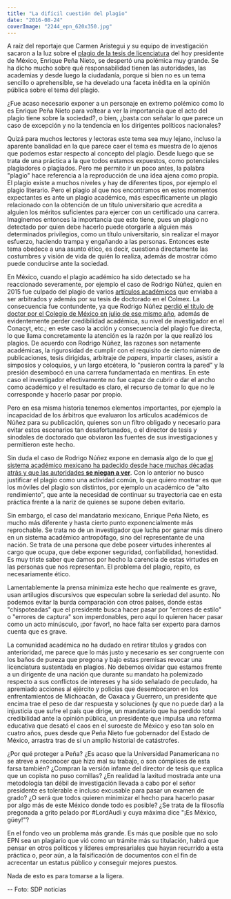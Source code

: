 ```yaml
---
title: "La difícil cuestión del plagio"
date: "2016-08-24"
coverImage: "2244_epn_620x350.jpg"
---
```


A raíz del reportaje que Carmen Aristegui y su equipo de investigación sacaron a la luz sobre el [plagio de la tesis de licenciatura](https://www.youtube.com/watch?v=SuMirsvkTCg) del hoy presidente de México, Enrique Peña Nieto, se despertó una polémica muy grande. Se ha dicho mucho sobre qué responsabilidad tienen las autoridades, las academias y desde luego la ciudadanía, porque si bien no es un tema sencillo o aprehensible, se ha develado una faceta inédita en la opinión pública sobre el tema del plagio.

¿Fue acaso necesario exponer a un personaje en extremo polémico como lo es Enrique Peña Nieto para voltear a ver la importancia que el acto del plagio tiene sobre la sociedad?, o bien, ¿basta con señalar lo que parece un caso de excepción y no la tendencia en los dirigentes políticos nacionales?

Quizá para muchos lectores y lectoras este tema sea muy lejano, incluso la aparente banalidad en la que parece caer el tema es muestra de lo ajenos que podemos estar respecto al concepto del plagio. Desde luego que se trata de una práctica a la que todos estamos expuestos, como potenciales plagiadores o plagiados. Pero me permito ir un poco antes, la palabra "plagio" hace referencia a la reproducción de una idea ajena como propia. El plagio existe a muchos niveles y hay de diferentes tipos, por ejemplo el plagio literario. Pero el plagio al que nos encontramos en estos momentos expectantes es ante un plagio académico, más específicamente un plagio relacionado con la obtención de un título universitario que acredita a alguien los méritos suficientes para ejercer con un certificado una carrera. Imaginemos entonces la importancia que esto tiene, pues un plagio no detectado por quien debe hacerlo puede otorgarle a alguien más determinados privilegios, como un título universitario, sin realizar el mayor esfuerzo, haciendo trampa y engañando a las personas. Entonces este tema obedece a una asunto ético, es decir, cuestiona directamente las costumbres y visión de vida de quién lo realiza, además de mostrar cómo puede conducirse ante la sociedad.

En México, cuando el plagio académico ha sido detectado se ha reaccionado severamente, por ejemplo el caso de Rodrigo Núñez, quien en 2015 fue culpado del plagio de varios [artículos académicos](http://www.eluniversal.com.mx/articulo/cultura/letras/2015/08/4/academico-nunez-arancibia-confiesa-sus-plagios) que enviaba a ser arbitrados y además por su tesis de doctorado en el Colmex. La consecuencia fue contundente, ya que Rodrigo Núñez [perdió el título de doctor por el Colegio de México en julio de ese mismo año](http://www.eluniversal.com.mx/articulo/cultura/letras/2015/07/10/colmex-retira-grado-doctor-por-plagio), además de evidentemente perder credibilidad académica, su nivel de investigador en el Conacyt, etc.; en este caso la acción y consecuencia del plagio fue directa, lo que llama concretamente la atención es la razón por la que realizó los plagios. De acuerdo con Rodrigo Núñez, las razones son netamente académicas, la rigurosidad de cumplir con el requisito de cierto número de publicaciones, tesis dirigidas, arbitraje de _papers_, impartir clases, asistir a simposios y coloquios, y un largo etcétera, lo "pusieron contra la pared" y la presión desembocó en una carrera fundamentada en mentiras. En este caso el investigador efectivamente no fue capaz de cubrir o dar el ancho como académico y el resultado es claro, el recurso de tomar lo que no le corresponde y hacerlo pasar por propio.

Pero en esa misma historia tenemos elementos importantes, por ejemplo la incapacidad de los árbitros que evaluaron los artículos académicos de Núñez para su publicación, quienes son un filtro obligado y necesario para evitar estos escenarios tan desafortunados, o el director de tesis y sinodales de doctorado que obviaron las fuentes de sus investigaciones y permitieron este hecho.

Sin duda el caso de Rodrigo Núñez expone en demasía algo de lo que [el sistema académico mexicano ha padecido desde hace muchas décadas atrás y que las autoridades **se niegan a ver**](http://www.nexos.com.mx/?p=25563). Con lo anterior no busco justificar el plagio como una actividad común, lo que quiero mostrar es que los móviles del plagio son distintos, por ejemplo un académico de "alto rendimiento", que ante la necesidad de continuar su trayectoria cae en esta práctica frente a la nariz de quienes se supone deben evitarlo.

Sin embargo, el caso del mandatario mexicano, Enrique Peña Nieto, es mucho más diferente y hasta cierto punto exponencialmente más reprochable. Se trata no de un investigador que lucha por ganar más dinero en un sistema académico antropófago, sino del representante de una nación. Se trata de una persona que debe poseer virtudes inherentes al cargo que ocupa, que debe exponer seguridad, confiabilidad, honestidad. Es muy triste saber que damos por hecho la carencia de estas virtudes en las personas que nos representan. El problema del plagio, repito, es necesariamente ético.

Lamentablemente la prensa minimiza este hecho que realmente es grave, usan artilugios discursivos que especulan sobre la seriedad del asunto. No podemos evitar la burda comparación con otros países, donde estas "chispoteadas" que el presidente busca hacer pasar por "errores de estilo" o "errores de captura" son imperdonables, pero aquí lo quieren hacer pasar como un acto minúsculo, ¡por favor!, no hace falta ser experto para darnos cuenta que es grave.

La comunidad académica no ha dudado en retirar títulos y grados con anterioridad, me parece que lo más justo y necesario es ser congruente con los baños de pureza que pregona y bajo estas premisas revocar una licenciatura sustentada en plagios. No debemos olvidar que estamos frente a un dirigente de una nación que durante su mandato ha polemizado respecto a sus conflictos de intereses y ha sido señalado de peculado, ha apremiado acciones al ejército y policías que desembocaron en los enfrentamientos de Michoacán, de Oaxaca y Guerrero, un presidente que encima trae el peso de dar respuesta y soluciones (y que no puede dar) a la injusticia que sufre el país que dirige, un mandatario que ha perdido total credibilidad ante la opinión pública, un presidente que impulsa una reforma educativa que desató el caos en el suroeste de México y eso tan solo en cuatro años, pues desde que Peña Nieto fue gobernador del Estado de México, arrastra tras de sí un amplio historial de catástrofes.

¿Por qué proteger a Peña? ¿Es acaso que la Universidad Panamericana no se atreve a reconocer que hizo mal su trabajo, o son cómplices de esta farsa también? ¿Compran la versión infame del director de tesis que explica que un copista no puso comillas? ¿En realidad la laxitud mostrada ante una metodología tan débil de investigación llevada a cabo por el señor presidente es tolerable e incluso excusable para pasar un examen de grado? ¿O será que todos quieren minimizar el hecho para hacerlo pasar por algo más de este México donde todo es posible? ¿Se trata de la filosofía pregonada a grito pelado por #LordAudi y cuya máxima dice "¡Es México, güey!"?

En el fondo veo un problema más grande. Es más que posible que no solo EPN sea un plagiario que vió como un trámite más su titulación, habrá que pensar en otros políticos y líderes empresariales que hayan recurrido a esta práctica o, peor aún, a la falsificación de documentos con el fin de acrecentar un estatus público y conseguir mejores puestos.

Nada de esto es para tomarse a la ligera.

\-- Foto: SDP noticias

